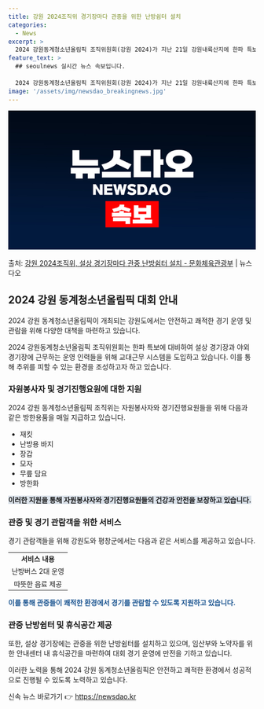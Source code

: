 ```yaml
---
title: 강원 2024조직위 경기장마다 관중을 위한 난방쉼터 설치
categories:
  - News
excerpt: >
  2024 강원동계청소년올림픽 조직위원회(강원 2024)가 지난 21일 강원내륙산지에 한파 특보가 발효된 가운…
feature_text: >
  ## seoulnews 실시간 뉴스 속보입니다.

  2024 강원동계청소년올림픽 조직위원회(강원 2024)가 지난 21일 강원내륙산지에 한파 특보가 발효된 가운…
image: '/assets/img/newsdao_breakingnews.jpg'
---
```


![뉴스다오 속보](/assets/img/newsdao_breakingnews.jpg)

<p>출처: <a href="https://newsdao.kr/3065" rel="dofollow">강원 2024조직위, 설상 경기장마다 관중 난방쉼터 설치 - 문화체육관광부</a> | 뉴스다오</p>

<h2 data-ke-size="size26">2024 강원 동계청소년올림픽 대회 안내</h2>
2024 강원 동계청소년올림픽이 개최되는 강원도에서는 안전하고 쾌적한 경기 운영 및 관람을 위해 다양한 대책을 마련하고 있습니다.

<p data-ke-size="size16">2024 강원동계청소년올림픽 조직위원회는 한파 특보에 대비하여 설상 경기장과 야외 경기장에 근무하는 운영 인력들을 위해 교대근무 시스템을 도입하고 있습니다. 이를 통해 추위를 피할 수 있는 환경을 조성하고자 하고 있습니다.</p>

<h3>자원봉사자 및 경기진행요원에 대한 지원</h3>
2024 강원 동계청소년올림픽 조직위는 자원봉사자와 경기진행요원들을 위해 다음과 같은 방한용품을 매일 지급하고 있습니다.
<ul>
  <li>재킷</li>
  <li>난방용 바지</li>
  <li>장갑</li>
  <li>모자</li>
  <li>무릎 담요</li>
  <li>방한화</li>
</ul>
<b><span style="background-color: #21538527;">이러한 지원을 통해 자원봉사자와 경기진행요원들의 건강과 안전을 보장하고 있습니다.</span></b>

<h3>관중 및 경기 관람객을 위한 서비스</h3>
경기 관람객들을 위해 강원도와 평창군에서는 다음과 같은 서비스를 제공하고 있습니다.
<table>
  <tr>
    <td style="text-align: center; height: 17px;"><b>서비스 내용</b></td>
  </tr>
  <tr>
    <td style="text-align: center; height: 17px;">난방버스 2대 운영</td>
  </tr>
  <tr>
    <td style="text-align: center; height: 17px;">따뜻한 음료 제공</td>
  </tr>
</table>
<b><span style="color: #1a5490;">이를 통해 관중들이 쾌적한 환경에서 경기를 관람할 수 있도록 지원하고 있습니다.</span></b>

<h3>관중 난방쉼터 및 휴식공간 제공</h3>
또한, 설상 경기장에는 관중을 위한 난방쉼터를 설치하고 있으며, 임산부와 노약자를 위한 안내센터 내 휴식공간을 마련하여 대회 경기 운영에 만전을 기하고 있습니다.

이러한 노력을 통해 2024 강원 동계청소년올림픽은 안전하고 쾌적한 환경에서 성공적으로 진행될 수 있도록 노력하고 있습니다. 

신속 뉴스 바로가기 👉 <a href="https://newsdao.kr" rel="dofollow">https://newsdao.kr</a>


